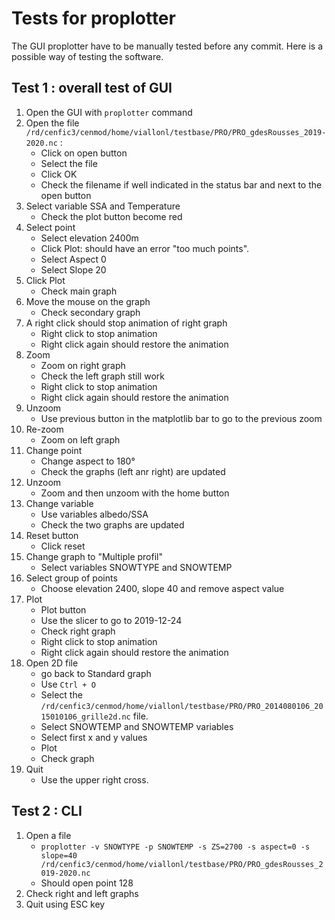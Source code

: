 # Tests for proplotter

The GUI proplotter have to be manually tested before any commit. Here is a possible way of testing the software.

## Test 1 : overall test of GUI

1. Open the GUI with `proplotter` command
2. Open the file `/rd/cenfic3/cenmod/home/viallonl/testbase/PRO/PRO_gdesRousses_2019-2020.nc` :
    - Click on open button
    - Select the file
    - Click OK
    - Check the filename if well indicated in the status bar and next to the open button
3. Select variable SSA and Temperature
    - Check the plot button become red
4. Select point
    - Select elevation 2400m
    - Click Plot: should have an error "too much points".
    - Select Aspect 0
    - Select Slope 20
5. Click Plot
    - Check main graph
6. Move the mouse on the graph
    - Check secondary graph
7. A right click should stop animation of right graph
    - Right click to stop animation
    - Right click again should restore the animation
8. Zoom
    - Zoom on right graph
    - Check the left graph still work
    - Right click to stop animation
    - Right click again should restore the animation
9. Unzoom
    - Use previous button in the matplotlib bar to go to the previous zoom
10. Re-zoom
    - Zoom on left graph
11. Change point
    - Change aspect to 180°
    - Check the graphs (left anr right) are updated
12. Unzoom
    - Zoom and then unzoom with the home button
13. Change variable
    - Use variables albedo/SSA
    - Check the two graphs are updated
14. Reset button
    - Click reset
15. Change graph to "Multiple profil"
    - Select variables SNOWTYPE and SNOWTEMP
16. Select group of points
    - Choose elevation 2400, slope 40 and remove aspect value
17. Plot
    - Plot button
    - Use the slicer to go to 2019-12-24
    - Check right graph
    - Right click to stop animation
    - Right click again should restore the animation
18. Open 2D file
    - go back to Standard graph
    - Use `Ctrl + O`
    - Select the `/rd/cenfic3/cenmod/home/viallonl/testbase/PRO/PRO_2014080106_2015010106_grille2d.nc` file.
    - Select SNOWTEMP and SNOWTEMP variables
    - Select first x and y values
    - Plot
    - Check graph
19. Quit
    - Use the upper right cross.

## Test 2 : CLI

1. Open a file
    - `proplotter -v SNOWTYPE -p SNOWTEMP -s ZS=2700 -s aspect=0 -s slope=40 /rd/cenfic3/cenmod/home/viallonl/testbase/PRO/PRO_gdesRousses_2019-2020.nc`
    - Should open point 128
2. Check right and left graphs
3. Quit using ESC key
